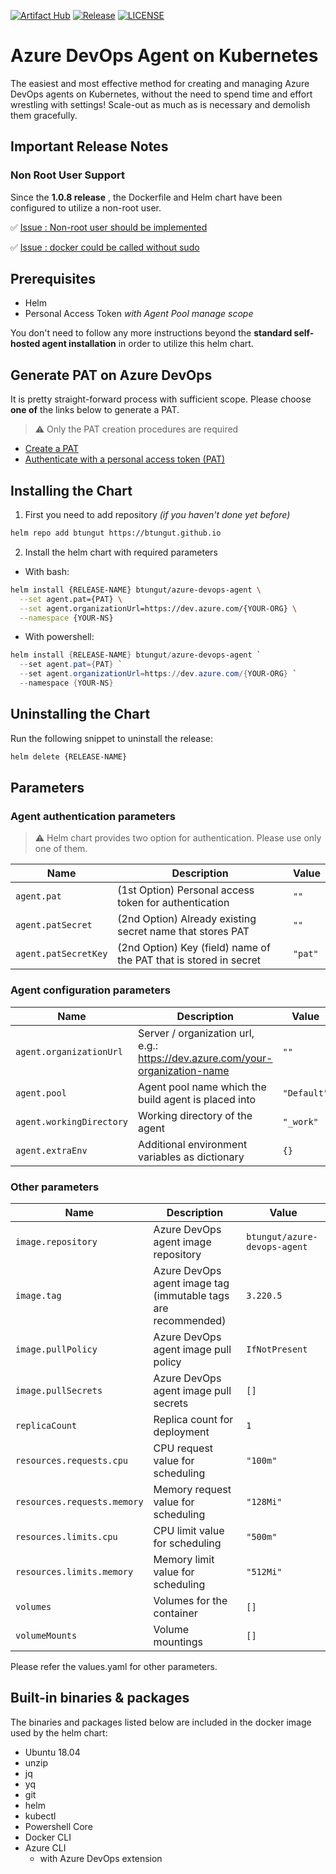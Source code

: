 [![Artifact Hub](https://img.shields.io/endpoint?url=https://artifacthub.io/badge/repository/btungut)](https://artifacthub.io/packages/helm/btungut/azure-devops-agent)
[![Release](https://img.shields.io/github/v/release/btungut/azure-devops-agent-on-kubernetes?include_prereleases&style=plastic)](https://github.com/btungut/azure-devops-agent-on-kubernetes/releases)
[![LICENSE](https://img.shields.io/github/license/btungut/azure-devops-agent-on-kubernetes?style=plastic)](https://github.com/btungut/azure-devops-agent-on-kubernetes/blob/master/LICENSE)

# Azure DevOps Agent on Kubernetes

The easiest and most effective method for creating and managing Azure DevOps agents on Kubernetes, without the need to spend time and effort wrestling with settings! Scale-out as much as is necessary and demolish them gracefully.

## Important Release Notes
### Non Root User Support
Since the **1.0.8 release** , the Dockerfile and Helm chart have been configured to utilize a non-root user. 

:white_check_mark: [Issue : Non-root user should be implemented](https://github.com/btungut/azure-devops-agent-on-kubernetes/issues/3)

:white_check_mark: [Issue : docker could be called without sudo](https://github.com/btungut/azure-devops-agent-on-kubernetes/issues/5)

## Prerequisites
- Helm
- Personal Access Token _with Agent Pool manage scope_


You don't need to follow any more instructions beyond the **standard self-hosted agent installation** in order to utilize this helm chart.

## Generate PAT on Azure DevOps

It is pretty straight-forward process with sufficient scope. Please choose **one of** the links below to generate a PAT.

> :warning: Only the PAT creation procedures are required

- [Create a PAT](https://docs.microsoft.com/en-us/azure/devops/organizations/accounts/use-personal-access-tokens-to-authenticate?view=azure-devops&tabs=Windows#create-a-pat)
- [Authenticate with a personal access token (PAT)](https://docs.microsoft.com/en-us/azure/devops/pipelines/agents/v2-linux?view=azure-devops#authenticate-with-a-personal-access-token-pat)

## Installing the Chart


1. First you need to add repository _(if you haven't done yet before)_
```bash
helm repo add btungut https://btungut.github.io
```

2. Install the helm chart with required parameters
  - With bash: 
```bash
helm install {RELEASE-NAME} btungut/azure-devops-agent \
  --set agent.pat={PAT} \
  --set agent.organizationUrl=https://dev.azure.com/{YOUR-ORG} \
  --namespace {YOUR-NS}
```

  - With powershell: 
```powershell
helm install {RELEASE-NAME} btungut/azure-devops-agent `
  --set agent.pat={PAT} `
  --set agent.organizationUrl=https://dev.azure.com/{YOUR-ORG} `
  --namespace {YOUR-NS}
```

## Uninstalling the Chart

Run the following snippet to uninstall the release:
```bash
helm delete {RELEASE-NAME}
```

## Parameters

### Agent authentication parameters

> :warning: Helm chart provides two option for authentication. Please use only one of them.

| Name                | Description                                           | Value                 |
| ------------------- | ----------------------------------------------------- | --------------------- |
| `agent.pat` | (1st Option) Personal access token for authentication                                   | `""`   |
| `agent.patSecret` | (2nd Option) Already existing secret name that stores PAT                         | `""`   |
| `agent.patSecretKey` | (2nd Option) Key (field) name of the PAT that is stored in secret              | `"pat"`|


### Agent configuration parameters

| Name                | Description                                           | Value                 |
| ------------------- | ----------------------------------------------------- | --------------------- |
| `agent.organizationUrl` | Server / organization url, e.g.: https://dev.azure.com/your-organization-name                                   | `""`   |
| `agent.pool` | Agent pool name which the build agent is placed into                                   | `"Default"`   |
| `agent.workingDirectory` | Working directory of the agent                                   | `"_work"`   |
| `agent.extraEnv` | Additional environment variables as dictionary                                   | `{}`   |

### Other parameters

| Name                | Description                                           | Value                 |
| ------------------- | ----------------------------------------------------- | --------------------- |
| `image.repository`  | Azure DevOps agent image repository                           | `btungut/azure-devops-agent`       |
| `image.tag`         | Azure DevOps agent image tag (immutable tags are recommended) | `3.220.5` |
| `image.pullPolicy`  | Azure DevOps agent image pull policy                          | `IfNotPresent`        |
| `image.pullSecrets` | Azure DevOps agent image pull secrets                         | `[]`                  |
| `replicaCount` | Replica count for deployment                        | `1`                  |
| `resources.requests.cpu` | CPU request value for scheduling                        | `"100m"`                  |
| `resources.requests.memory` | Memory request value for scheduling                        | `"128Mi"`                  |
| `resources.limits.cpu` | CPU limit value for scheduling                        | `"500m"`                  |
| `resources.limits.memory` | Memory limit value for scheduling                        | `"512Mi"`                  |
| `volumes` | Volumes for the container | `[]`                  |
| `volumeMounts` | Volume mountings | `[]`                  |

Please refer the values.yaml for other parameters.

## Built-in binaries & packages
The binaries and packages listed below are included in the docker image used by the helm chart:
- Ubuntu 18.04
- unzip
- jq
- yq
- git
- helm
- kubectl
- Powershell Core
- Docker CLI
- Azure CLI
  - with Azure DevOps extension
